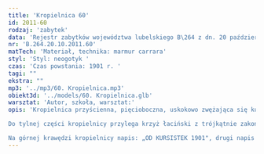 ```yaml
---
title: 'Kropielnica 60'
id: 2011-60
rodzaj: 'zabytek'
data: 'Rejestr zabytków województwa lubelskiego B\264 z dn. 20 października 2011 r.'
nr: 'B.264.20.10.2011.60'
matTech: 'Materiał, technika: marmur carrara'
styl: 'Styl: neogotyk '
czas: 'Czas powstania: 1901 r. '
tagi: ""
ekstra: ""
mp3: '../mp3/60. Kropielnica.mp3'
obiekt3d: '../models/60. Kropielnica.glb'
warsztat: 'Autor, szkoła, warsztat:'
opis: 'Kropielnica przyścienna, pięcioboczna, uskokowo zwężająca się ku dołowi, gdzie jest spięta pięciobocznym zaworem. 

Do tylnej części kropielnicy przylega krzyż łaciński z trójkątnie zakończonymi ramionami, osadzony na rozbudowanej podstawie. 

Na górnej krawędzi kropielnicy napis: „OD KURSISTEK 1901", drugi napis na podstawie krzyża: „Z BOGIEM /I NARODEM".'
---
```





